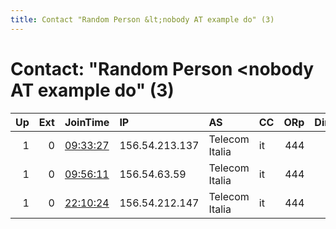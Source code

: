 ```yaml
---
title: Contact "Random Person &lt;nobody AT example do" (3)
---
```


# Contact: "Random Person &lt;nobody AT example do" (3)

|   Up |   Ext | JoinTime                                                                                            | IP             | AS             | CC   |   ORp |   Dirp | OS    | Version   | Nickname   |   eFamMembers |
|-----:|------:|:----------------------------------------------------------------------------------------------------|:---------------|:---------------|:-----|------:|-------:|:------|:----------|:-----------|--------------:|
|    1 |     0 | [09:33:27](https://metrics.torproject.org/rs.html#details/AFD5A9459D96E2A0F9E5731063C4B9F64F81460C) | 156.54.213.137 | Telecom Italia | it   |   444 |      0 | Linux | 0.2.4.27  | poert      |             1 |
|    1 |     0 | [09:56:11](https://metrics.torproject.org/rs.html#details/BFAC5EF16CC95E8E9885DD86BD2B1ECEF4F55DA0) | 156.54.63.59   | Telecom Italia | it   |   444 |      0 | Linux | 0.2.4.27  | poert      |             1 |
|    1 |     0 | [22:10:24](https://metrics.torproject.org/rs.html#details/258AE0B6B9B84463191693039C6F6B1C5FF97518) | 156.54.212.147 | Telecom Italia | it   |   444 |      0 | Linux | 0.2.4.27  | poert      |             1 |
